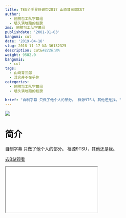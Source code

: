 ```yaml
---
title: TBS全明星感谢祭2017 山崎育三郎CUT
author:
  - 翅膀包工队字幕组
  - 墙头满地跑的翅膀
zmz: 翅膀包工队字幕组
publishdate: '2001-01-03'
bangumi: cut
date: '2019-04-18'
slug: 2018-11-17-NA-36132325
description: cut&#8226;NA
weight: 9582.0
bangumis: 
  - cut
tags:
  - 山崎育三郎
  - 其实并不在乎你
categories:
  - 翅膀包工队字幕组
  - 墙头满地跑的翅膀

brief: "自制字幕 只做了他个人的部分。 档源9TSU，其他还是我。"
---
```

![](https://i.imgur.com/OFsBrmZ.jpg)
# 简介  
自制字幕
只做了他个人的部分。
档源9TSU，其他还是我。  

[去B站观看](https://www.bilibili.com/video/av36132325/)
<div class ="resp-container"><iframe class="testiframe" src="//player.bilibili.com/player.html?aid=36132325"", scrolling="no", allowfullscreen="true" > </iframe></div> 
